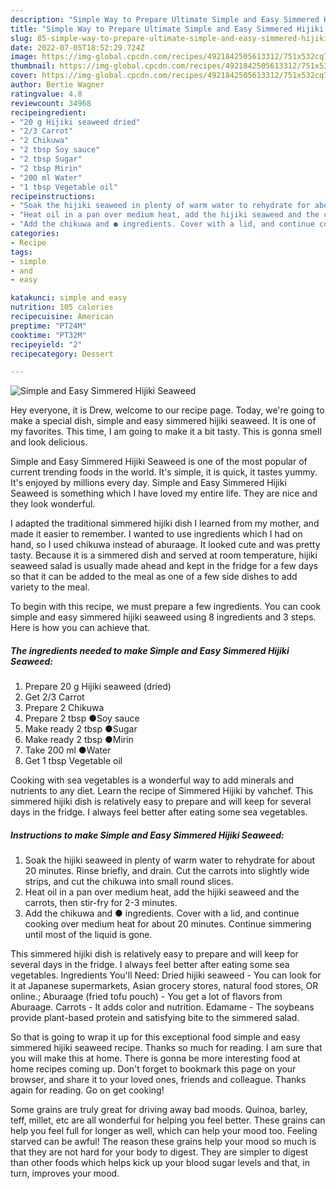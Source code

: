 ```yaml
---
description: "Simple Way to Prepare Ultimate Simple and Easy Simmered Hijiki Seaweed"
title: "Simple Way to Prepare Ultimate Simple and Easy Simmered Hijiki Seaweed"
slug: 85-simple-way-to-prepare-ultimate-simple-and-easy-simmered-hijiki-seaweed
date: 2022-07-05T18:52:29.724Z
image: https://img-global.cpcdn.com/recipes/4921842505613312/751x532cq70/simple-and-easy-simmered-hijiki-seaweed-recipe-main-photo.jpg
thumbnail: https://img-global.cpcdn.com/recipes/4921842505613312/751x532cq70/simple-and-easy-simmered-hijiki-seaweed-recipe-main-photo.jpg
cover: https://img-global.cpcdn.com/recipes/4921842505613312/751x532cq70/simple-and-easy-simmered-hijiki-seaweed-recipe-main-photo.jpg
author: Bertie Wagner
ratingvalue: 4.8
reviewcount: 34968
recipeingredient:
- "20 g Hijiki seaweed dried"
- "2/3 Carrot"
- "2 Chikuwa"
- "2 tbsp Soy sauce"
- "2 tbsp Sugar"
- "2 tbsp Mirin"
- "200 ml Water"
- "1 tbsp Vegetable oil"
recipeinstructions:
- "Soak the hijiki seaweed in plenty of warm water to rehydrate for about 20 minutes. Rinse briefly, and drain.  Cut the carrots into slightly wide strips, and cut the chikuwa into small round slices."
- "Heat oil in a pan over medium heat, add the hijiki seaweed and the carrots, then stir-fry for 2-3 minutes."
- "Add the chikuwa and ● ingredients. Cover with a lid, and continue cooking over medium heat for about 20 minutes. Continue simmering until most of the liquid is gone."
categories:
- Recipe
tags:
- simple
- and
- easy

katakunci: simple and easy 
nutrition: 105 calories
recipecuisine: American
preptime: "PT24M"
cooktime: "PT32M"
recipeyield: "2"
recipecategory: Dessert

---
```



![Simple and Easy Simmered Hijiki Seaweed](https://img-global.cpcdn.com/recipes/4921842505613312/751x532cq70/simple-and-easy-simmered-hijiki-seaweed-recipe-main-photo.jpg)

Hey everyone, it is Drew, welcome to our recipe page. Today, we're going to make a special dish, simple and easy simmered hijiki seaweed. It is one of my favorites. This time, I am going to make it a bit tasty. This is gonna smell and look delicious.

Simple and Easy Simmered Hijiki Seaweed is one of the most popular of current trending foods in the world. It's simple, it is quick, it tastes yummy. It's enjoyed by millions every day. Simple and Easy Simmered Hijiki Seaweed is something which I have loved my entire life. They are nice and they look wonderful.

I adapted the traditional simmered hijiki dish I learned from my mother, and made it easier to remember. I wanted to use ingredients which I had on hand, so I used chikuwa instead of aburaage. It looked cute and was pretty tasty. Because it is a simmered dish and served at room temperature, hijiki seaweed salad is usually made ahead and kept in the fridge for a few days so that it can be added to the meal as one of a few side dishes to add variety to the meal.


To begin with this recipe, we must prepare a few ingredients. You can cook simple and easy simmered hijiki seaweed using 8 ingredients and 3 steps. Here is how you can achieve that.

<!--inarticleads1-->

##### The ingredients needed to make Simple and Easy Simmered Hijiki Seaweed:

1. Prepare 20 g Hijiki seaweed (dried)
1. Get 2/3 Carrot
1. Prepare 2 Chikuwa
1. Prepare 2 tbsp ●Soy sauce
1. Make ready 2 tbsp ●Sugar
1. Make ready 2 tbsp ●Mirin
1. Take 200 ml ●Water
1. Get 1 tbsp Vegetable oil


Cooking with sea vegetables is a wonderful way to add minerals and nutrients to any diet. Learn the recipe of Simmered Hijiki by vahchef. This simmered hijiki dish is relatively easy to prepare and will keep for several days in the fridge. I always feel better after eating some sea vegetables. 

<!--inarticleads2-->

##### Instructions to make Simple and Easy Simmered Hijiki Seaweed:

1. Soak the hijiki seaweed in plenty of warm water to rehydrate for about 20 minutes. Rinse briefly, and drain.  Cut the carrots into slightly wide strips, and cut the chikuwa into small round slices.
1. Heat oil in a pan over medium heat, add the hijiki seaweed and the carrots, then stir-fry for 2-3 minutes.
1. Add the chikuwa and ● ingredients. Cover with a lid, and continue cooking over medium heat for about 20 minutes. Continue simmering until most of the liquid is gone.


This simmered hijiki dish is relatively easy to prepare and will keep for several days in the fridge. I always feel better after eating some sea vegetables. Ingredients You&#39;ll Need: Dried hijiki seaweed - You can look for it at Japanese supermarkets, Asian grocery stores, natural food stores, OR online.; Aburaage (fried tofu pouch) - You get a lot of flavors from Aburaage. Carrots - It adds color and nutrition. Edamame - The soybeans provide plant-based protein and satisfying bite to the simmered salad. 

So that is going to wrap it up for this exceptional food simple and easy simmered hijiki seaweed recipe. Thanks so much for reading. I am sure that you will make this at home. There is gonna be more interesting food at home recipes coming up. Don't forget to bookmark this page on your browser, and share it to your loved ones, friends and colleague. Thanks again for reading. Go on get cooking!

Some grains are truly great for driving away bad moods. Quinoa, barley, teff, millet, etc are all wonderful for helping you feel better. These grains can help you feel full for longer as well, which can help your mood too. Feeling starved can be awful! The reason these grains help your mood so much is that they are not hard for your body to digest. They are simpler to digest than other foods which helps kick up your blood sugar levels and that, in turn, improves your mood.
